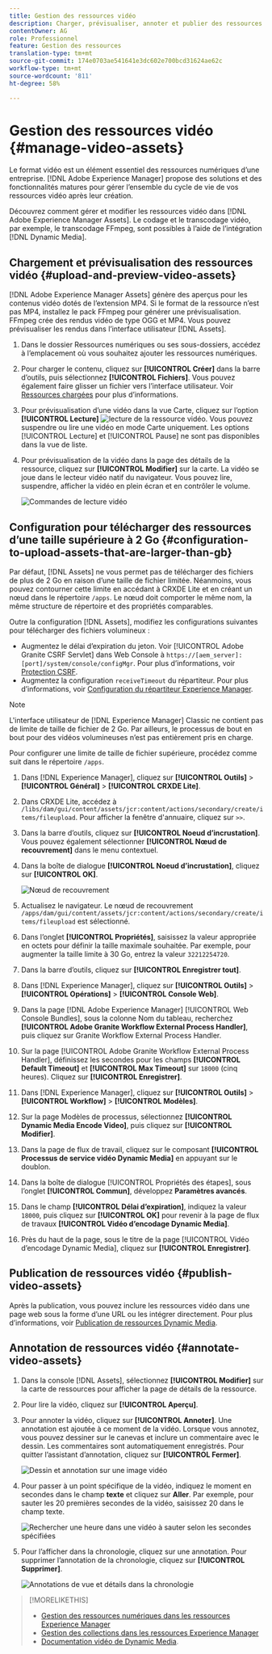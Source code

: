 ```yaml
---
title: Gestion des ressources vidéo
description: Charger, prévisualiser, annoter et publier des ressources vidéo dans [!DNL Adobe Experience Manager].
contentOwner: AG
role: Professionnel
feature: Gestion des ressources
translation-type: tm+mt
source-git-commit: 174e0703ae541641e3dc602e700bcd31624ae62c
workflow-type: tm+mt
source-wordcount: '811'
ht-degree: 58%

---
```



# Gestion des ressources vidéo {#manage-video-assets}

Le format vidéo est un élément essentiel des ressources numériques d’une entreprise. [!DNL Adobe Experience Manager] propose des solutions et des fonctionnalités matures pour gérer l’ensemble du cycle de vie de vos ressources vidéo après leur création.

Découvrez comment gérer et modifier les ressources vidéo dans [!DNL Adobe Experience Manager Assets]. Le codage et le transcodage vidéo, par exemple, le transcodage FFmpeg, sont possibles à l’aide de l’intégration [!DNL Dynamic Media].

## Chargement et prévisualisation des ressources vidéo {#upload-and-preview-video-assets}

[!DNL Adobe Experience Manager Assets] génère des aperçus pour les contenus vidéo dotés de l’extension MP4. Si le format de la ressource n’est pas MP4, installez le pack FFmpeg pour générer une prévisualisation. FFmpeg crée des rendus vidéo de type OGG et MP4. Vous pouvez prévisualiser les rendus dans l’interface utilisateur [!DNL Assets].

1. Dans le dossier Ressources numériques ou ses sous-dossiers, accédez à l’emplacement où vous souhaitez ajouter les ressources numériques.
1. Pour charger le contenu, cliquez sur **[!UICONTROL Créer]** dans la barre d’outils, puis sélectionnez **[!UICONTROL Fichiers]**. Vous pouvez également faire glisser un fichier vers l’interface utilisateur. Voir [Ressources chargées](manage-assets.md#uploading-assets) pour plus d’informations.
1. Pour prévisualisation d’une vidéo dans la vue Carte, cliquez sur l’option **[!UICONTROL Lecture]** ![lecture](assets/do-not-localize/play.png) de la ressource vidéo. Vous pouvez suspendre ou lire une vidéo en mode Carte uniquement. Les options [!UICONTROL Lecture] et [!UICONTROL Pause] ne sont pas disponibles dans la vue de liste.

1. Pour prévisualisation de la vidéo dans la page des détails de la ressource, cliquez sur **[!UICONTROL Modifier]** sur la carte. La vidéo se joue dans le lecteur vidéo natif du navigateur. Vous pouvez lire, suspendre, afficher la vidéo en plein écran et en contrôler le volume.

   ![Commandes de lecture vidéo](assets/video-playback-controls.png)

## Configuration pour télécharger des ressources d’une taille supérieure à 2 Go {#configuration-to-upload-assets-that-are-larger-than-gb}

Par défaut, [!DNL Assets] ne vous permet pas de télécharger des fichiers de plus de 2 Go en raison d’une taille de fichier limitée. Néanmoins, vous pouvez contourner cette limite en accédant à CRXDE Lite et en créant un nœud dans le répertoire `/apps`. Le nœud doit comporter le même nom, la même structure de répertoire et des propriétés comparables.

Outre la configuration [!DNL Assets], modifiez les configurations suivantes pour télécharger des fichiers volumineux :

* Augmentez le délai d’expiration du jeton. Voir [!UICONTROL Adobe Granite CSRF Servlet] dans Web Console à `https://[aem_server]:[port]/system/console/configMgr`. Pour plus d’informations, voir [Protection CSRF](/help/sites-developing/csrf-protection.md).
* Augmentez la configuration `receiveTimeout` du répartiteur. Pour plus d’informations, voir [Configuration du répartiteur Experience Manager](https://experienceleague.adobe.com/docs/experience-manager-dispatcher/using/configuring/dispatcher-configuration.html#renders-options).

>[!NOTE]
>
>L&#39;interface utilisateur de [!DNL Experience Manager] Classic ne contient pas de limite de taille de fichier de 2 Go. Par ailleurs, le processus de bout en bout pour des vidéos volumineuses n’est pas entièrement pris en charge.

Pour configurer une limite de taille de fichier supérieure, procédez comme suit dans le répertoire `/apps`.

1. Dans [!DNL Experience Manager], cliquez sur **[!UICONTROL Outils]** > **[!UICONTROL Général]** > **[!UICONTROL CRXDE Lite]**.
1. Dans CRXDE Lite, accédez à `/libs/dam/gui/content/assets/jcr:content/actions/secondary/create/items/fileupload`. Pour afficher la fenêtre d&#39;annuaire, cliquez sur `>>`.
1. Dans la barre d’outils, cliquez sur **[!UICONTROL Noeud d’incrustation]**. Vous pouvez également sélectionner **[!UICONTROL Nœud de recouvrement]** dans le menu contextuel.
1. Dans la boîte de dialogue **[!UICONTROL Noeud d’incrustation]**, cliquez sur **[!UICONTROL OK]**.

   ![Nœud de recouvrement](assets/overlay-node-path.png)

1. Actualisez le navigateur. Le nœud de recouvrement `/apps/dam/gui/content/assets/jcr:content/actions/secondary/create/items/fileupload` est sélectionné.
1. Dans l’onglet **[!UICONTROL Propriétés]**, saisissez la valeur appropriée en octets pour définir la taille maximale souhaitée. Par exemple, pour augmenter la taille limite à 30 Go, entrez la valeur `32212254720`.

1. Dans la barre d’outils, cliquez sur **[!UICONTROL Enregistrer tout]**.
1. Dans [!DNL Experience Manager], cliquez sur **[!UICONTROL Outils]** > **[!UICONTROL Opérations]** > **[!UICONTROL Console Web]**.
1. Dans la page [!DNL Adobe Experience Manager] [!UICONTROL Web Console Bundles], sous la colonne Nom du tableau, recherchez **[!UICONTROL Adobe Granite Workflow External Process Handler]**, puis cliquez sur  Granite Workflow External Process Handler.
1. Sur la page [!UICONTROL Adobe Granite Workflow External Process Handler], définissez les secondes pour les champs **[!UICONTROL Default Timeout]** et **[!UICONTROL Max Timeout]** sur `18000` (cinq heures). Cliquez sur **[!UICONTROL Enregistrer]**.
1. Dans [!DNL Experience Manager], cliquez sur **[!UICONTROL Outils]** > **[!UICONTROL Workflow]** > **[!UICONTROL Modèles]**.
1. Sur la page Modèles de processus, sélectionnez **[!UICONTROL Dynamic Media Encode Video]**, puis cliquez sur **[!UICONTROL Modifier]**.
1. Dans la page de flux de travail, cliquez sur le composant **[!UICONTROL Processus de service vidéo Dynamic Media]** en appuyant sur le doublon.
1. Dans la boîte de dialogue [!UICONTROL Propriétés des étapes], sous l’onglet **[!UICONTROL Commun]**, développez **Paramètres avancés**.
1. Dans le champ **[!UICONTROL Délai d’expiration]**, indiquez la valeur `18000`, puis cliquez sur **[!UICONTROL OK]** pour revenir à la page de flux de travaux **[!UICONTROL Vidéo d’encodage Dynamic Media]**.
1. Près du haut de la page, sous le titre de la page [!UICONTROL Vidéo d’encodage Dynamic Media], cliquez sur **[!UICONTROL Enregistrer]**.

## Publication de ressources vidéo {#publish-video-assets}

Après la publication, vous pouvez inclure les ressources vidéo dans une page web sous la forme d’une URL ou les intégrer directement. Pour plus d’informations, voir [Publication de ressources Dynamic Media](/help/assets/publishing-dynamicmedia-assets.md).

## Annotation de ressources vidéo {#annotate-video-assets}

1. Dans la console [!DNL Assets], sélectionnez **[!UICONTROL Modifier]** sur la carte de ressources pour afficher la page de détails de la ressource.
1. Pour lire la vidéo, cliquez sur **[!UICONTROL Aperçu]**.
1. Pour annoter la vidéo, cliquez sur **[!UICONTROL Annoter]**. Une annotation est ajoutée à ce moment de la vidéo. Lorsque vous annotez, vous pouvez dessiner sur le canevas et inclure un commentaire avec le dessin. Les commentaires sont automatiquement enregistrés. Pour quitter l’assistant d’annotation, cliquez sur **[!UICONTROL Fermer]**.

   ![Dessin et annotation sur une image vidéo](assets/annotate-video.png)

1. Pour passer à un point spécifique de la vidéo, indiquez le moment en secondes dans le champ **texte** et cliquez sur **Aller**. Par exemple, pour sauter les 20 premières secondes de la vidéo, saisissez 20 dans le champ texte.

   ![Rechercher une heure dans une vidéo à sauter selon les secondes spécifiées](assets/seek-in-video.png)

1. Pour l’afficher dans la chronologie, cliquez sur une annotation. Pour supprimer l’annotation de la chronologie, cliquez sur **[!UICONTROL Supprimer]**.

   ![Annotations de vue et détails dans la chronologie](assets/timeline-view-annotation.png)

>[!MORELIKETHIS]
>
>* [Gestion des ressources numériques dans les ressources Experience Manager](/help/assets/manage-assets.md)
>* [Gestion des collections dans les ressources Experience Manager](/help/assets/manage-collections.md)
>* [Documentation vidéo de Dynamic Media](/help/assets/video.md).

